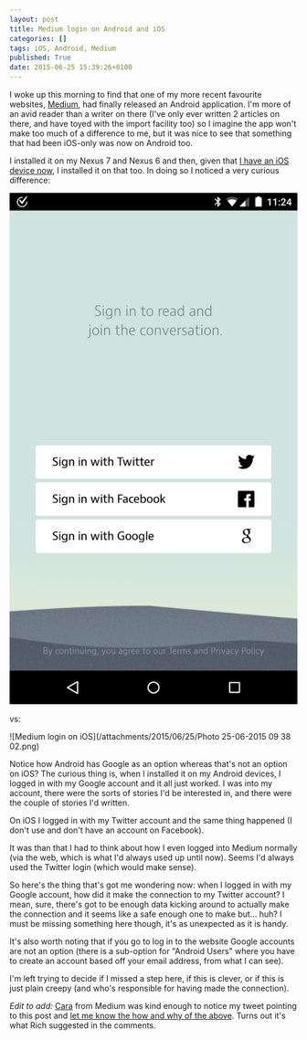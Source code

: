 ```yaml
---
layout: post
title: Medium login on Android and iOS
categories: []
tags: iOS, Android, Medium
published: True
date: 2015-06-25 15:39:26+0100
---
```


I woke up this morning to find that one of my more recent favourite websites,
[Medium](http://medium.com), had finally released an Android application.
I'm more of an avid reader than a writer on there (I've only ever written
2 articles on there, and have toyed with the import facility too) so I imagine
the app won't make too much of a difference to me, but it was nice to see
that something that had been iOS-only was now on Android too.

I installed it on my Nexus 7 and Nexus 6 and then, given that
[I have an iOS device now](http://blog.davep.org/2015/06/23/and-now-for-some-ios.html),
I installed it on that too. In doing so I noticed a very curious difference:

![Medium login on Android](/attachments/2015/06/25/Screenshot_2015-06-25-11-24-11.png)

vs:

![Medium login on iOS](/attachments/2015/06/25/Photo 25-06-2015 09 38 02.png)

Notice how Android has Google as an option whereas that's not an option on
iOS? The curious thing is, when I installed it on my Android devices,
I logged in with my Google account and it all just worked. I was into my
account, there were the sorts of stories I'd be interested in, and there were
the couple of stories I'd written.

On iOS I logged in with my Twitter account and the same thing happened (I
don't use and don't have an account on Facebook).

It was than that I had to think about how I even logged into Medium normally
(via the web, which is what I'd always used up until now). Seems I'd always
used the Twitter login (which would make sense).

So here's the thing that's got me wondering now: when I logged in with my
Google account, how did it make the connection to my Twitter account? I mean,
sure, there's got to be enough data kicking around to actually make the
connection and it seems like a safe enough one to make but... huh? I must be
missing something here though, it's as unexpected as it is handy.

It's also worth noting that if you go to log in to the website Google accounts
are not an option (there is a sub-option for "Android Users" where you have
to create an account based off your email address, from what I can see).

I'm left trying to decide if I missed a step here, if this is clever, or if this
is just plain creepy (and who's responsible for having made the connection).

*Edit to add:* [Cara](https://twitter.com/caramev) from Medium was kind enough
to notice my tweet pointing to this post and [let me know the how and why of
the above](https://twitter.com/caramev/status/614098764450496512). Turns out
it's what Rich suggested in the comments.
